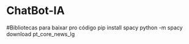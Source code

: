 # ChatBot-IA

#Bibliotecas para baixar pro código
pip install spacy
python -m spacy download pt_core_news_lg